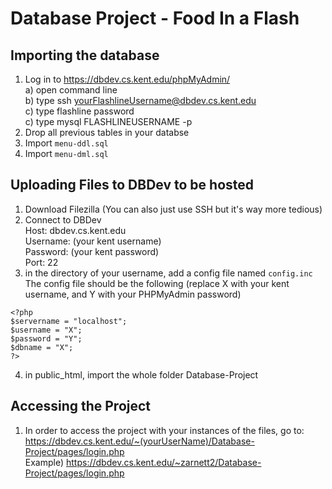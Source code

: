 # Database Project - Food In a Flash
## Importing the database
1) Log in to https://dbdev.cs.kent.edu/phpMyAdmin/ <br>
    a) open command line <br>
    b) type ssh yourFlashlineUsername@dbdev.cs.kent.edu <br>
    c) type flashline password <br>
    c) type mysql FLASHLINEUSERNAME -p <br>
3) Drop all previous tables in your databse
4) Import `menu-ddl.sql`
5) Import `menu-dml.sql`

## Uploading Files to DBDev to be hosted
1) Download Filezilla (You can also just use SSH but it's way more tedious)
2) Connect to DBDev <br>
   Host:     dbdev.cs.kent.edu <br>
   Username: (your kent username) <br>
   Password: (your kent password) <br>
   Port:     22 <br>
3) in the directory of your username, add a config file named `config.inc` <br>
   The config file should be the following (replace X with your kent username, and Y with your PHPMyAdmin password)
```
<?php
$servername = "localhost";
$username = "X";
$password = "Y";
$dbname = "X";
?>
```
4) in public_html, import the whole folder Database-Project

## Accessing the Project
1) In order to access the project with your instances of the files, go to: <br>
    https://dbdev.cs.kent.edu/~(yourUserName)/Database-Project/pages/login.php <br>
    Example) https://dbdev.cs.kent.edu/~zarnett2/Database-Project/pages/login.php <br>

